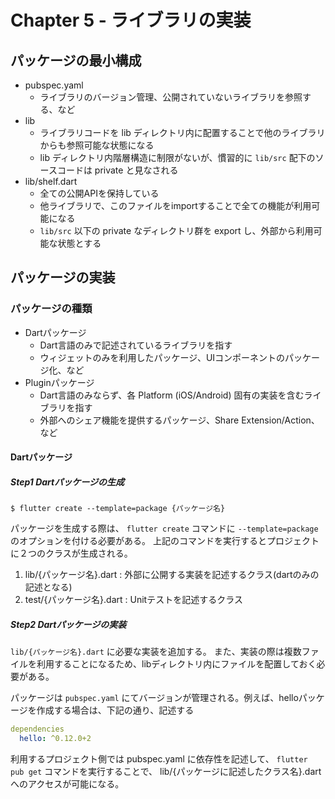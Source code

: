 # Chapter 5 - ライブラリの実装

## パッケージの最小構成

 * pubspec.yaml
   - ライブラリのバージョン管理、公開されていないライブラリを参照する、など
 * lib
   - ライブラリコードを lib ディレクトリ内に配置することで他のライブラリからも参照可能な状態になる
   - lib ディレクトリ内階層構造に制限がないが、慣習的に `lib/src` 配下のソースコードは private と見なされる
 * lib/shelf.dart
   - 全ての公開APIを保持している
   - 他ライブラリで、このファイルをimportすることで全ての機能が利用可能になる
   - `lib/src` 以下の private なディレクトリ群を export し、外部から利用可能な状態とする

## パッケージの実装

### パッケージの種類
 * Dartパッケージ
   - Dart言語のみで記述されているライブラリを指す
   - ウィジェットのみを利用したパッケージ、UIコンポーネントのパッケージ化、など
 * Pluginパッケージ
   - Dart言語のみならず、各 Platform (iOS/Android) 固有の実装を含むライブラリを指す
   - 外部へのシェア機能を提供するパッケージ、Share Extension/Action、など

#### Dartパッケージ

##### Step1 Dartパッケージの生成
```
$ flutter create --template=package {パッケージ名}
```
パッケージを生成する際は、 `flutter create` コマンドに `--template=package` のオプションを付ける必要がある。
上記のコマンドを実行するとプロジェクトに２つのクラスが生成される。

1. lib/{パッケージ名}.dart : 外部に公開する実装を記述するクラス(dartのみの記述となる)
2. test/{パッケージ名}.dart : Unitテストを記述するクラス

##### Step2 Dartパッケージの実装
`lib/{パッケージ名}.dart` に必要な実装を追加する。
また、実装の際は複数ファイルを利用することになるため、libディレクトリ内にファイルを配置しておく必要がある。

パッケージは `pubspec.yaml` にてバージョンが管理される。例えば、helloパッケージを作成する場合は、下記の通り、記述する
```yaml
dependencies
  hello: ^0.12.0+2
```

利用するプロジェクト側では pubspec.yaml に依存性を記述して、 `flutter pub get` コマンドを実行することで、 lib/{パッケージに記述したクラス名}.dart へのアクセスが可能になる。
